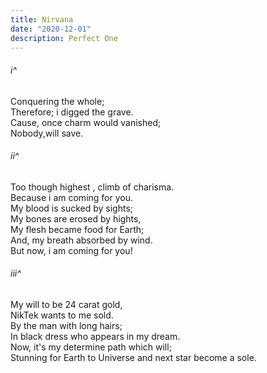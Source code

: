 ```yaml
---
title: Nirvana
date: "2020-12-01"
description: Perfect One
---
```


###### i^
Conquering the whole;
<br>
Therefore; i digged the grave.
<br>
Cause, once charm would vanished;
<br>
Nobody,will save.
<br>

###### ii^
Too though highest , climb of charisma.
<br>
Because i am coming for you.
<br>
My blood is sucked by sights;
<br>
My bones are erosed by hights,
<br> 
My flesh became food for Earth;
<br>
And, my breath absorbed by wind.
<br>
But now, i am coming for you!
<br>

###### iii^

My will to be 24 carat gold,
<br>
NikTek wants to me sold.
<br>
By the man with long hairs;
<br>
In black dress who appears in my dream.
<br>
Now, it's my determine path which will;
<br>
Stunning for Earth to Universe and next star become a sole.